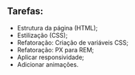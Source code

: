 ## Tarefas:

- Estrutura da página (HTML);
- Estilização (CSS);
- Refatoração: Criação de variáveis CSS;
- Refatoração: PX para REM;
- Aplicar responsividade;
- Adicionar animações.
